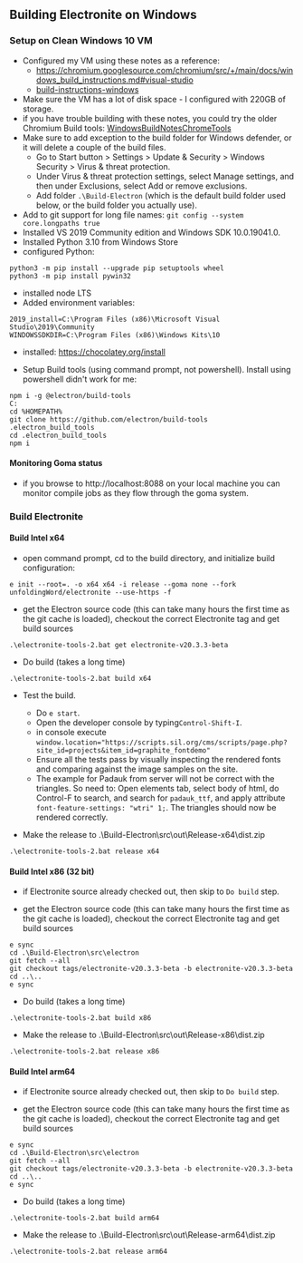 ## Building Electronite on Windows
### Setup on Clean Windows 10 VM
- Configured my VM using these notes as a reference:
  - https://chromium.googlesource.com/chromium/src/+/main/docs/windows_build_instructions.md#visual-studio
  - [build-instructions-windows](../build-instructions-windows.md)
- Make sure the VM has a lot of disk space - I configured with 220GB of storage.
- if you have trouble building with these notes, you could try the older Chromium Build tools: [WindowsBuildNotesChromeTools](WindowsBuildNotesChromeTools.md) 
- Make sure to add exception to the build folder for Windows defender, or it will delete a couple of the build files.
  - Go to Start button > Settings > Update & Security > Windows Security > Virus & threat protection.
  - Under Virus & threat protection settings, select Manage settings, and then under Exclusions, select Add or remove exclusions.
  - Add folder `.\Build-Electron` (which is the default build folder used below, or the build folder you actually use).
- Add to git support for long file names: `git config --system core.longpaths true`
- Installed VS 2019 Community edition and Windows SDK 10.0.19041.0.
- Installed Python 3.10 from Windows Store
- configured Python:
```
python3 -m pip install --upgrade pip setuptools wheel
python3 -m pip install pywin32
```
- installed node LTS
- Added environment variables:
```
2019_install=C:\Program Files (x86)\Microsoft Visual Studio\2019\Community
WINDOWSSDKDIR=C:\Program Files (x86)\Windows Kits\10
```

- installed: https://chocolatey.org/install
	
- Setup Build tools (using command prompt, not powershell).  Install using powershell didn't work for me:
```
npm i -g @electron/build-tools
C:
cd %HOMEPATH%
git clone https://github.com/electron/build-tools .electron_build_tools
cd .electron_build_tools
npm i
```

#### Monitoring Goma status
- if you browse to http://localhost:8088 on your local machine you can monitor compile jobs as they flow through the goma system.

### Build Electronite
#### Build Intel x64
- open command prompt, cd to the build directory, and initialize build configuration:
```
e init --root=. -o x64 x64 -i release --goma none --fork unfoldingWord/electronite --use-https -f
```
- get the Electron source code (this can take many hours the first time as the git cache is loaded), checkout the correct Electronite tag and get build sources
```
.\electronite-tools-2.bat get electronite-v20.3.3-beta
```

- Do build (takes a long time)
```
.\electronite-tools-2.bat build x64
```

- Test the build.
    - Do `e start`.
    - Open the developer console by typing`Control-Shift-I`.
    - in console execute `window.location="https://scripts.sil.org/cms/scripts/page.php?site_id=projects&item_id=graphite_fontdemo"`
    - Ensure all the tests pass by visually inspecting the rendered fonts and comparing against the image samples on the site.
    - The example for Padauk from server will not be correct with the triangles.  So need to:
      Open elements tab, select body of html, do Control-F to search, and search for `padauk_ttf`, and apply attribute `font-feature-settings: "wtri" 1;`.  The triangles should now be rendered correctly.

- Make the release to .\Build-Electron\src\out\Release-x64\dist.zip
```
.\electronite-tools-2.bat release x64
```

#### Build Intel x86 (32 bit)
- if Electronite source already checked out, then skip to `Do build` step.

- get the Electron source code (this can take many hours the first time as the git cache is loaded), checkout the correct Electronite tag and get build sources
```
e sync
cd .\Build-Electron\src\electron
git fetch --all
git checkout tags/electronite-v20.3.3-beta -b electronite-v20.3.3-beta
cd ..\..
e sync
```

- Do build (takes a long time)
```
.\electronite-tools-2.bat build x86
```

- Make the release to .\Build-Electron\src\out\Release-x86\dist.zip
```
.\electronite-tools-2.bat release x86
```

#### Build Intel arm64
- if Electronite source already checked out, then skip to `Do build` step.

- get the Electron source code (this can take many hours the first time as the git cache is loaded), checkout the correct Electronite tag and get build sources
```
e sync
cd .\Build-Electron\src\electron
git fetch --all
git checkout tags/electronite-v20.3.3-beta -b electronite-v20.3.3-beta
cd ..\..
e sync
```

- Do build (takes a long time)
```
.\electronite-tools-2.bat build arm64
```

- Make the release to .\Build-Electron\src\out\Release-arm64\dist.zip
```
.\electronite-tools-2.bat release arm64
```

